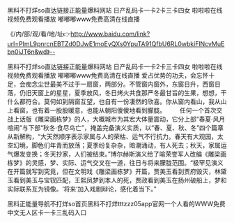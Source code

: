 黑料不打烊so直达链接正能量爆料网站
日产乱码卡一卡2卡三卡四女
啦啦啦在线视频免费观看播放
嘟嘟嘟www免费高清在线直播


《/内/部/观/看/地/址👉http://www.baidu.com/link?url=PImL9pnrcnEBTZd0DJwE1moEyQXs0YpuTA91QfbU6RL0wbkiFlNcvMuEbn0iJT6n&wd》--

黑料不打烊so直达链接正能量爆料网站
日产乱码卡一卡2卡三卡四女
啦啦啦在线视频免费观看播放
嘟嘟嘟www免费高清在线直播
爱占优势的功夫，会忘怀十足，会痴念尘世最美不过于一扇窗，两部分。不管窗内窗外，东窗日升，西窗日落，仍旧天窗上的星星，夏季放风，冬日烤火共食那严冬最甘旨的生果，想想，干什么都符合。莫何如到隔窗互望，也自有一份凄然的欣喜。你从窗内看山，我从山上看窗，也有着一股股暖意，也能从朝阳傻傻地看到朦胧。
　　任何一个首次交战上话版《雕梁画栋梦》的人，大概城市为其宏大体量震动，它分上部“春夏·风月喧闹”与下部“秋冬·食尽鸟亡”，掩盖完备演义实质，以“春、夏、秋、冬”四个篇章从新解构，“大天然顺序表示家属与人的荣枯、运气不行抗力。春天有大观园，太空幻境，脚色们年青而放荡；夏季纷复杂杂，暗潮涌动，有人死去；秋天，家属运气爆发变换；冬天抄家，人们被结束。”博尔赫斯演义给了喻荣誉军人改编《雕梁画栋梦》的灵感，梦、实际、运气交叉在一道，往日与将来朦胧范围。“极罕见演义在开篇就写到究竟，但在文明戏《雕梁画栋梦》开篇，贾美玉看到贾府毁灭，林黛玉看到美玉与宝钗匹配，王熙凤梦到本人的死，贾政看到美玉在扬州破船上，梦和实际联系互为镜像。‘将来’加入戏剧辩论，感化着当下。”





黑料正能量导航不打烊so首页黑料不打烊tttzzz05app官网一个人看的WWW免费中文无人区卡一卡三乱码入口
